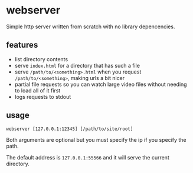 # webserver
Simple http server written from scratch with no library depencencies.

## features
- list directory contents
- serve `index.html` for a directory that has such a file
- serve `/path/to/<something>.html` when you request `/path/to/<something>`, making urls a bit nicer
- partial file requests so you can watch large video files without needing to load all of it first
- logs requests to stdout

## usage
```
webserver [127.0.0.1:12345] [/path/to/site/root]
```
Both arguments are optional but you must specify the ip if you specify the path.

The default address is `127.0.0.1:55566` and it will serve the current directory.


